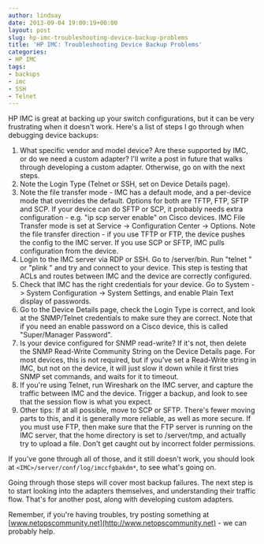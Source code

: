 ```yaml
---
author: lindsay
date: 2013-09-04 19:00:19+00:00
layout: post
slug: hp-imc-troubleshooting-device-backup-problems
title: 'HP IMC: Troubleshooting Device Backup Problems'
categories:
- HP IMC
tags:
- backups
- imc
- SSH
- Telnet
---
```


HP IMC is great at backing up your switch configurations, but it can be very frustrating when it doesn't work. Here's a list of steps I go through when debugging device backups:

1. What specific vendor and model device? Are these supported by IMC, or do we need a custom adapter? I'll write a post in future that walks through developing a custom adapter. Otherwise, go on with the next steps.
2. Note the Login Type (Telnet or SSH, set on Device Details page).
3. Note the file transfer mode - IMC has a default mode, and a per-device mode that overrides the default. Options for both are TFTP, FTP, SFTP and SCP. If your device can do SFTP or SCP, it probably needs extra configuration - e.g. "ip scp server enable" on Cisco devices. IMC File Transfer mode is set at Service -> Configuration Center -> Options. Note the file transfer direction - if you use TFTP or FTP, the device pushes the config to the IMC server. If you use SCP or SFTP, IMC pulls configuration from the device.
4. Login to the IMC server via RDP or SSH. Go to /server/bin. Run "telnet " or "plink " and try and connect to your device. This step is testing that ACLs and routes between IMC and the device are correctly configured.
5. Check that IMC has the right credentials for your device. Go to System -> System Configuration -> System Settings, and enable Plain Text display of passwords.
6. Go to the Device Details page, check the Login Type is correct, and look at the SNMP/Telnet credentials to make sure they are correct. Note that if you need an enable password on a Cisco device, this is called "Super/Manager Password".
7. Is your device configured for SNMP read-write? If it's not, then delete the SNMP Read-Write Community String on the Device Details page. For most devices, this is not required, but if you've set a Read-Write string in IMC, but not on the device, it will just slow it down while it first tries SNMP set commands, and waits for it to timeout.
8. If you're using Telnet, run Wireshark on the IMC server, and capture the traffic between IMC and the device. Trigger a backup, and look to see that the session flow is what you expect.
9. Other tips: If at all possible, move to SCP or SFTP. There's fewer moving parts to this, and it is generally more reliable, as well as more secure. If you must use FTP, then make sure that the FTP server is running on the IMC server, that the home directory is set to /server/tmp, and actually try to upload a file. Don't get caught out by incorrect folder permissions.

If you've gone through all of those, and it still doesn't work, you should look at `<IMC>/server/conf/log/imccfgbakdm*`, to see what's going on.

Going through those steps will cover most backup failures. The next step is to start looking into the adapters themselves, and understanding their traffic flow. That's for another post, along with developing custom adapters.

Remember, if you're having troubles, try posting something at [www.netopscommunity.net](http://www.netopscommunity.net) - we can probably help.
